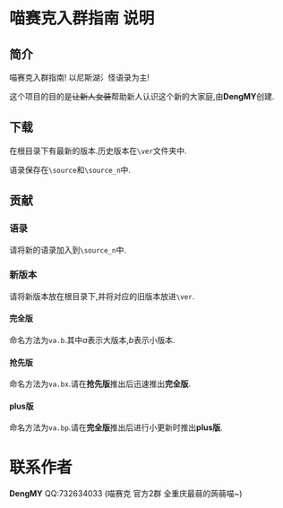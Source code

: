 # 喵赛克入群指南 说明

## 简介

喵赛克入群指南! 以尼斯湖氵怪语录为主!

这个项目的目的是~~让新人女装~~帮助新人认识这个新的大家庭,由**DengMY**创建.

## 下载

在根目录下有最新的版本.历史版本在`\ver`文件夹中.

语录保存在`\source`和`\source_n`中.

## 贡献

### 语录

请将新的语录加入到`\source_n`中.

### 新版本

请将新版本放在根目录下,并将对应的旧版本放进`\ver`.

#### 完全版

命名方法为`va.b`.其中$a$表示大版本,$b$表示小版本.

#### 抢先版

命名方法为`va.bx`.请在**抢先版**推出后迅速推出**完全版**.

#### plus版

命名方法为`va.bp`.请在**完全版**推出后进行小更新时推出**plus版**.

# 联系作者

**DengMY**	QQ:732634033 (喵赛克 官方2群  全重庆最蒻的蒟蒻喵~)